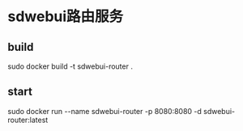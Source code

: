 # sdwebui路由服务

## build

sudo docker build -t sdwebui-router .


## start

sudo docker run --name sdwebui-router -p 8080:8080 -d sdwebui-router:latest
